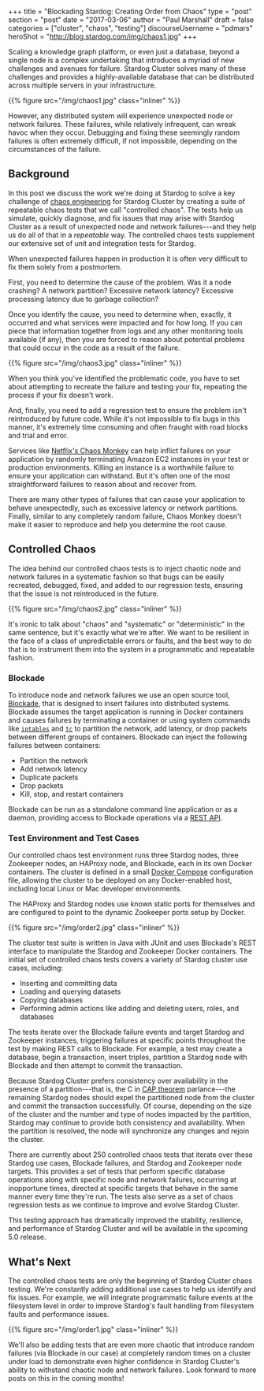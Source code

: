 +++
title             = "Blockading Stardog: Creating Order from Chaos"
type              = "post"
section           = "post"
date              = "2017-03-06"
author            = "Paul Marshall"
draft             = false
categories        = ["cluster", "chaos", "testing"]
discourseUsername = "pdmars"
heroShot          = "http://blog.stardog.com/img/chaos1.jpg"
+++

Scaling a knowledge graph platform, or even just a database, beyond a single
node is a complex undertaking that introduces a myriad of new challenges and
avenues for failure. Stardog Cluster solves many of these challenges and
provides a highly-available database that can be distributed across multiple
servers in your infrastructure.<!--more-->

{{% figure src="/img/chaos1.jpg" class="inliner" %}}

However, any distributed system will experience unexpected node or network
failures. These failures, while relatively infrequent, can wreak havoc 
when they occur. Debugging and fixing these seemingly random
failures is often extremely difficult, if not impossible, depending on the
circumstances of the failure.

## Background

In this post we discuss the work we're doing at Stardog to solve a key challenge
of
[chaos engineering](http://techblog.netflix.com/2014/09/introducing-chaos-engineering.html) for
Stardog Cluster by creating a suite of repeatable chaos tests that we call
"controlled chaos". The tests help us simulate, quickly diagnose, and fix issues
that may arise with Stardog Cluster as a result of unexpected node and network
failures---and they help us do all of that in a *repeatable* way. The controlled
chaos tests supplement our extensive set of unit and integration tests for
Stardog.

When unexpected failures happen in production it is often very difficult to fix
them solely from a postmortem. 

First, you need to determine the cause of the
problem. Was it a node crashing? A network partition? Excessive network latency?
Excessive processing latency due to garbage collection? 

Once you identify the cause, you need to determine when, exactly, it
occurred and what services were impacted and for how long. If you can piece
that information together from logs and any other monitoring tools available
(if any), then you are forced to reason about potential problems that could
occur in the code as a result of the failure.

{{% figure src="/img/chaos3.jpg" class="inliner" %}}

When you think you've identified the problematic code, you have to
set about attempting to recreate the failure and testing your fix, repeating
the process if your fix doesn't work. 

And, finally, you need to add a regression
test to ensure the problem isn't reintroduced by future code.
While it's not impossible to fix bugs in this manner, it's extremely
time consuming and often fraught with road blocks and trial and error.

Services like [Netflix's Chaos Monkey](https://github.com/Netflix/SimianArmy/wiki/Chaos-Monkey)
can help inflict failures on your application by randomly terminating Amazon
EC2 instances in your test or production environments. Killing an instance is a
worthwhile failure to ensure your application can withstand. But it's 
often one of the most straightforward failures to reason about and
recover from. 

There are many other types of failures that can cause your
application to behave unexpectedly, such as excessive latency or network
partitions. Finally, similar to any completely random failure, Chaos Monkey
doesn't make it easier to reproduce and help you
determine the root cause.

## Controlled Chaos

The idea behind our controlled chaos tests is to inject chaotic node and
network failures in a systematic fashion so that bugs can be easily recreated,
debugged, fixed, and added to our regression tests, ensuring that the issue is
not reintroduced in the future.

{{% figure src="/img/chaos2.jpg" class="inliner" %}}

It's ironic to talk about "chaos" and "systematic" or "deterministic" in the same sentence, but it's exactly what we're after. We want to be resilient in the face of a class of unpredictable errors or faults, and the best way to do that is to instrument them into the system in a programmatic and repeatable fashion.

### Blockade

To introduce node and network failures we use an open source tool,
[Blockade](https://github.com/worstcase/blockade), that is designed to insert
failures into distributed systems. Blockade assumes the
target application is running in Docker containers and causes failures by
terminating a container or using system commands like [`iptables`](https://en.wikipedia.org/wiki/Iptables) and [`tc`](http://tldp.org/HOWTO/Traffic-Control-HOWTO/intro.html)
to partition the network, add latency, or drop packets between different
groups of containers. Blockade can inject the following failures between
containers:

- Partition the network
- Add network latency
- Duplicate packets
- Drop packets
- Kill, stop, and restart containers

Blockade can be run as a standalone command line application or as a daemon,
providing access to Blockade operations via a
[REST API](http://blockade.readthedocs.io/en/latest/rest.html).

### Test Environment and Test Cases

Our controlled chaos test environment runs three Stardog nodes, three Zookeeper nodes, an HAProxy node, and Blockade, each in its own Docker containers. The
cluster is defined in a small [Docker Compose](https://docs.docker.com/compose/)
configuration file, allowing the cluster to be deployed on any Docker-enabled
host, including local Linux or Mac developer environments. 

The HAProxy and Stardog nodes use known static ports for themselves and are configured to point
to the dynamic Zookeeper ports setup by Docker.

{{% figure src="/img/order2.jpg" class="inliner" %}}

The cluster test suite is written in Java with JUnit and uses Blockade's REST
interface to manipulate the Stardog and Zookeeper Docker containers.
The initial set of controlled chaos tests covers a variety of Stardog
cluster use cases, including:

- Inserting and committing data
- Loading and querying datasets
- Copying databases
- Performing admin actions like adding and deleting users, roles, and databases

The tests iterate over the Blockade failure events and target Stardog and
Zookeeper instances, triggering failures at specific points throughout the test
by making REST calls to Blockade. For example, a test may create a database,
begin a transaction, insert triples, partition a Stardog node with Blockade and
then attempt to commit the transaction. 

Because Stardog Cluster prefers consistency over availability in the presence of a partition---that is, the C in [CAP theorem](https://www.infoq.com/articles/cap-twelve-years-later-how-the-rules-have-changed)
parlance---the remaining Stardog nodes should expel the partitioned node from
the cluster and commit the transaction successfully. Of course, depending on the
size of the cluster and the number and type of nodes impacted by the partition,
Stardog may continue to provide both consistency and availability. When the
partition is resolved, the node will synchronize any changes and rejoin
the cluster.

There are currently about 250 controlled chaos tests that iterate over these
Stardog use cases, Blockade failures, and Stardog and Zookeeper node targets.
This provides a set of tests that perform specific database operations along with
specific node and network failures, occurring at inopportune times, directed
at specific targets that behave in the same manner every time they're run. The
tests also serve as a set of chaos regression tests as we continue to improve
and evolve Stardog Cluster.

This testing approach has dramatically improved the stability, resilience, and performance of Stardog Cluster and will be available in the upcoming 5.0 release.

## What's Next

The controlled chaos tests are only the beginning of Stardog Cluster chaos
testing. We're constantly adding additional use cases to help us identify
and fix issues. For example, we will integrate programmatic failure events at the filesystem level in order to improve Stardog's fault handling from filesystem faults and performance issues.

{{% figure src="/img/order1.jpg" class="inliner" %}}

We'll also be adding tests that are even more chaotic 
that introduce random failures (via Blockade in our case)
at completely random times on a cluster under load to demonstrate even higher
confidence in Stardog Cluster's ability to withstand chaotic node and network
failures. Look forward to more posts on this in the coming months!
